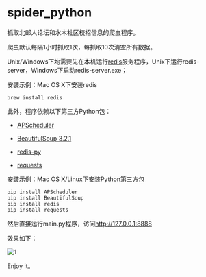 spider_python
=============

抓取北邮人论坛和水木社区校招信息的爬虫程序。

爬虫默认每隔1小时抓取1次，每抓取10次清空所有数据。

Unix/Windows下均需要先在本机运行[redis](http://redis.io)服务程序，Unix下运行redis-server，Windows下启动redis-server.exe；

安装示例：Mac OS X下安装redis

    brew install redis

此外，程序依赖以下第三方Python包：

* [APScheduler](http://pythonhosted.org/APScheduler)

* [BeautifulSoup 3.2.1](http://www.crummy.com/software/BeautifulSoup/bs3/documentation.zh.html)

* [redis-py](https://github.com/andymccurdy/redis-py)

* [requests](https://github.com/kennethreitz/requests)

安装示例：Mac OS X/Linux下安装Python第三方包
    
    pip install APScheduler
    pip install BeautifulSoup
    pip install redis
    pip install requests
    
然后直接运行main.py程序，访问<http://127.0.0.1:8888>
    
效果如下：

![1](https://lh4.googleusercontent.com/-DdobnB7RIf8/UhTs2OdrPNI/AAAAAAAAAM4/df2OmS0bhV0/w958-h599-no/%25E5%25B1%258F%25E5%25B9%2595%25E5%25BF%25AB%25E7%2585%25A7+2013-08-22+%25E4%25B8%258A%25E5%258D%258812.36.50.png)

Enjoy it。

